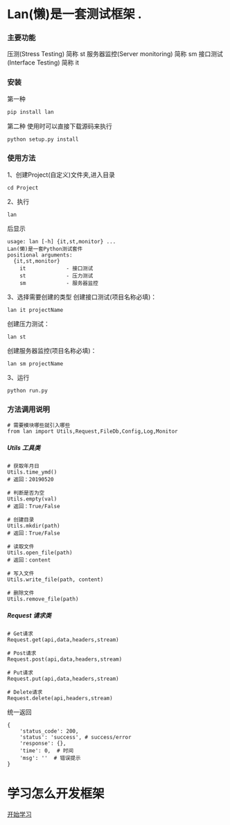 # Lan(懒)是一套测试框架 .
### 主要功能
压测(Stress Testing) 简称 st
服务器监控(Server monitoring) 简称 sm
接口测试(Interface Testing) 简称 it
### 安装
第一种
```python
pip install lan
```
第二种 使用时可以直接下载源码来执行
```python
python setup.py install
```
### 使用方法
1、创建Project(自定义)文件夹,进入目录
```shell
cd Project
```
2、执行
```shell
lan
```
后显示
```
usage: lan [-h] {it,st,monitor} ...
Lan(懒)是一套Python测试套件
positional arguments:
  {it,st,monitor}
    it             - 接口测试
    st             - 压力测试
    sm             - 服务器监控
```
3、选择需要创建的类型
创建接口测试(项目名称必填)：
```
lan it projectName
```
创建压力测试：
```
lan st
```
创建服务器监控(项目名称必填)：
```
lan sm projectName
```
3、运行
```shell
python run.py
```

### 方法调用说明
```shell
# 需要模块哪些就引入哪些
from lan import Utils,Request,FileDb,Config,Log,Monitor
```
##### Utils 工具类
```
# 获取年月日
Utils.time_ymd()
# 返回：20190520
```
```
# 判断是否为空
Utils.empty(val)
# 返回：True/False
```
```
# 创建目录
Utils.mkdir(path)
# 返回：True/False
```
```
# 读取文件
Utils.open_file(path)
# 返回：content
```
```
# 写入文件
Utils.write_file(path, content)
```
```
# 删除文件
Utils.remove_file(path)
```

##### Request 请求类

```
# Get请求
Request.get(api,data,headers,stream)
```
```
# Post请求
Request.post(api,data,headers,stream)
```
```
# Put请求
Request.put(api,data,headers,stream)
```
```
# Delete请求
Request.delete(api,headers,stream)
```
统一返回
```
{
	'status_code': 200,
	'status': 'success', # success/error
	'response': {},
	'time': 0,  # 时间
	'msg': ''  # 错误提示
}
```




# 学习怎么开发框架
[开始学习](https://github.com/bbfpl/Lan/blob/master/doc/0.md "开始学习")
